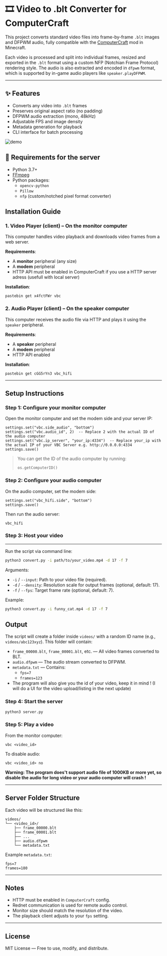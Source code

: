 # 🎞️ Video to .blt Converter for ComputerCraft

This project converts standard video files into frame-by-frame `.blt` images and DFPWM audio, fully compatible with the [ComputerCraft](https://tweaked.cc/) mod in Minecraft.

Each video is processed and split into individual frames, resized and exported in the `.blt` format using a custom NFP (Notchian Frame Protocol) rendering style. The audio is also extracted and encoded in `dfpwm` format, which is supported by in-game audio players like `speaker.playDFPWM`.

---

## ✨ Features

- Converts any video into `.blt` frames
- Preserves original aspect ratio (no padding)
- DFPWM audio extraction (mono, 48kHz)
- Adjustable FPS and image density
- Metadata generation for playback
- CLI interface for batch processing


![demo](https://github.com/user-attachments/assets/2f9e78f2-0fb1-492d-85f7-ddef02f418c7)



## 🧰 Requirements for the server

- Python 3.7+
- [FFmpeg](https://ffmpeg.org/)
- Python packages:
  - `opencv-python`
  - `Pillow`
  - `nfp` (custom/notched pixel format converter)




Installation Guide
------------------

### 1. Video Player (client) – On the monitor computer

This computer handles video playback and downloads video frames from a web server.

**Requirements**:
- A **monitor** peripheral (any size)
- A **modem** peripheral
- HTTP API must be enabled in ComputerCraft if you use a HTTP server adress (usefull with local server)

**Installation**:

```
pastebin get x4fctFWr vbc
```

### 2. Audio Player (client) – On the speaker computer

This computer receives the audio file via HTTP and plays it using the `speaker` peripheral.

**Requirements**:
- A **speaker** peripheral
- A **modem** peripheral
- HTTP API enabled

**Installation**:

```
pastebin get cGG5rYn3 vbc_hifi
```

---

Setup Instructions
------------------

### Step 1: Configure your monitor computer

Open the monitor computer and set the modem side and your server IP:

```
settings.set("vbc.side_audio", "bottom")
settings.set("vbc.audio_id", 2)  -- Replace 2 with the actual ID of the audio computer
settings.set("vbc.ip_server", "your_ip:4334")  -- Replace your_ip with the actual IP of your VBC Server e.g. http://0.0.0.0:4334
settings.save()
```

> You can get the ID of the audio computer by running:
> ```
> os.getComputerID()
> ```

### Step 2: Configure your audio computer

On the audio computer, set the modem side:

```
settings.set("vbc_hifi.side", "bottom")
settings.save()
```

Then run the audio server:

```
vbc_hifi
```

### Step 3: Host your video
-----
Run the script via command line:

```bash
python3 convert.py -i path/to/your_video.mp4 -d 17 -f 7
```

Arguments:
- `-i` / `--input`: Path to your video file (required).
- `-d` / `--density`: Resolution scale for output frames (optional, default: 17).
- `-f` / `--fps`: Target frame rate (optional, default: 7). 

Example:
```bash
python3 convert.py -i funny_cat.mp4 -d 17 -f 7
```

Output
------
The script will create a folder inside `videos/` with a random ID name (e.g., `videos/abc123xyz`).
This folder will contain:
- `frame_00000.blt`, `frame_00001.blt`, etc. — All video frames converted to BLT.
- `audio.dfpwm` — The audio stream converted to DFPWM.
- `metadata.txt` — Contains:
    - `fps=7`
    - `frames=123`
- The program will also give you the id of your video, keep it in mind !
  (I will do a UI for the video upload/listing in the next update)

### Step 4: Start the server

```bash
python3 server.py
```

### Step 5: Play a video

From the monitor computer:

```
vbc <video_id>
```

To disable audio:

```
vbc <video_id> no
```

**Warning: The program does't support audio file of 1000KB or more yet, so disable the audio for long video or your audio computer will crash !**

---

Server Folder Structure
--------------------------------

Each video will be structured like this:

```
videos/
└── <video_id>/
    ├── frame_00000.blt
    ├── frame_00001.blt
    ├── ...
    ├── audio.dfpwm
    └── metadata.txt
```

Example `metadata.txt`:

```
fps=7
frames=180
```

---

Notes
-----

- HTTP must be enabled in `ComputerCraft` config.
- Rednet communication is used for remote audio control.
- Monitor size should match the resolution of the video.
- The playback client adjusts to your `fps` setting.

---

License
-------

MIT License — Free to use, modify, and distribute.

